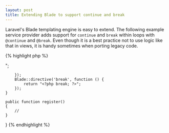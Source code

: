 ```yaml
---
layout: post
title: Extending Blade to support continue and break
---
```


Laravel's Blade templating engine is easy to extend. 
The following example service provider adds support for `continue` and `break` within loops with `@continue` and `@break`. 
Even though it is a best practice not to use logic like that in views, it is handy sometimes when porting legacy code.

{% highlight php %}
<?php

namespace App\Providers;

use Blade;
use Illuminate\Support\ServiceProvider;

class BladeExtendServiceProvider extends ServiceProvider
{
    public function boot()
    {
        // Create a custom blade directive for the @continue and @break commands
        Blade::directive('continue', function () {
            return "<?php continue; ?>";
        });
        Blade::directive('break', function () {
            return "<?php break; ?>";
        });
    }

    public function register()
    {
        //
    }
}
{% endhighlight %}
